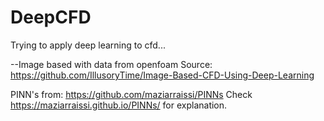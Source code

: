 # DeepCFD

Trying to apply deep learning to cfd...

--Image based with data from openfoam
Source: https://github.com/IllusoryTime/Image-Based-CFD-Using-Deep-Learning

PINN's from: https://github.com/maziarraissi/PINNs
Check https://maziarraissi.github.io/PINNs/ for explanation.
